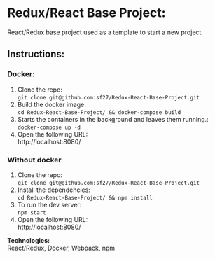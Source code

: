 # Redux/React Base Project:
React/Redux base project used as a template to start a new project.

## Instructions:

### Docker:  
1. Clone the repo:  
   `git clone git@github.com:sf27/Redux-React-Base-Project.git`  
2. Build the docker image:  
   `cd Redux-React-Base-Project/ && docker-compose build`  
3. Starts the containers in the background and leaves them running.:  
   `docker-compose up -d`  
4. Open the following URL:   
   http://localhost:8080/  

### Without docker
1. Clone the repo:  
  `git clone git@github.com:sf27/Redux-React-Base-Project.git`
2. Install the dependencies:  
   `cd Redux-React-Base-Project/ && npm install`  
3. To run the dev server:  
   `npm start`  
4. Open the following URL:  
    http://localhost:8080/    

**Technologies:**  
   React/Redux, Docker, Webpack, npm  